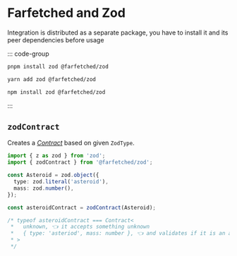# Farfetched and Zod

Integration is distributed as a separate package, you have to install it and its peer dependencies before usage

::: code-group

```sh [pnpm]
pnpm install zod @farfetched/zod
```

```sh [yarn]
yarn add zod @farfetched/zod
```

```sh [npm]
npm install zod @farfetched/zod
```
:::

## `zodContract`

Creates a [_Contract_](/api/primitives/contract) based on given `ZodType`.

```ts
import { z as zod } from 'zod';
import { zodContract } from '@farfetched/zod';

const Asteroid = zod.object({
  type: zod.literal('asteroid'),
  mass: zod.number(),
});

const asteroidContract = zodContract(Asteroid);

/* typeof asteroidContract === Contract<
 *   unknown, 👈 it accepts something unknown
 *   { type: 'asteriod', mass: number }, 👈 and validates if it is an asteroid
 * >
 */
```
